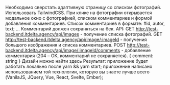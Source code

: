 Необходимо сверстать адаптивную страницу со списком фотографий. Использовать TailwindCSS.
При клике на фотографии открывается модальное окно с фотографией, списком комментариев и формой добавления комментариев.
Список комментариев в формате: #id, autor, text; ...
Комментарий должен сохраняться на бек.
API:
GET http://test-backend.itdelta.agency/api/images - получение списка фотографий.
GET http://test-backend.itdelta.agency/api/image/:imageId - получения большого изображения и списка комментариев.
POST http://test-backend.itdelta.agency/api/image/:imageId/comments - добавление комментария (204 – OK, комментарий не сохраняется).
{ comment: string }
Дизайн можно найти здесь
Результат:
приложение будет работать локально после yarn && yarn start;
приложение написано использованием той технологии, которую вы знаете лучше всего (VanilaJS, JQuery, Vue, React, Svelte, Ember);